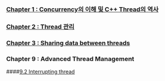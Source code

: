 ### [Chapter 1 : Concurrency의 이해 및 C++ Thread의 역사](https://github.com/DevStarSJ/Study/tree/master/Blog/cpp/ConcurrencyInAction/Ch01.md)

### [Chapter 2 : Thread 관리](https://github.com/DevStarSJ/Study/tree/master/Blog/cpp/ConcurrencyInAction/Ch02.md)

### [Chapter 3 : Sharing data between threads](https://github.com/DevStarSJ/Study/tree/master/Blog/cpp/ConcurrencyInAction/Ch03.md)

### Chapter 9 : Advanced Thread Management

####[9.2 Interrupting thread](https://github.com/DevStarSJ/Study/tree/master/Blog/cpp/ConcurrencyInAction/Ch09.2.md)
